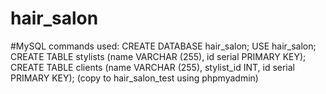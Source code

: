# hair_salon

#MySQL commands used:
CREATE DATABASE hair_salon;
USE hair_salon;
CREATE TABLE stylists (name VARCHAR (255), id serial PRIMARY KEY);
CREATE TABLE clients (name VARCHAR (255), stylist_id INT, id serial PRIMARY KEY);
(copy to hair_salon_test using phpmyadmin)
